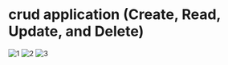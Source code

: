 # crud application (Create, Read, Update, and Delete)
![1](https://user-images.githubusercontent.com/114031237/199710157-bfa898e9-2ad7-421c-b860-95b9ae03d47c.PNG)
![2](https://user-images.githubusercontent.com/114031237/199710161-5799e516-4506-4c19-a87b-7cbadf67a97e.PNG)
![3](https://user-images.githubusercontent.com/114031237/199710162-a4d7a9e9-1cc5-482e-9a9b-6a2d4e260288.PNG)
